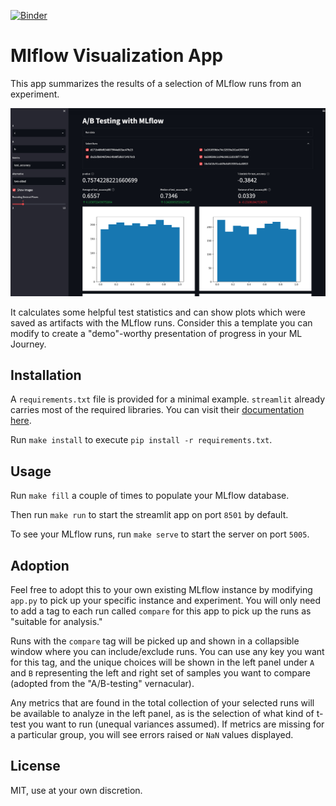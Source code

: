 [![Binder](https://mybinder.org/badge_logo.svg)](https://mybinder.org/v2/gh/ml-starter-packs/mlflow-viz/main?urlpath=app/)

# Mlflow Visualization App

This app summarizes the results of a selection of MLflow runs from an experiment.

![screenshot](demo/ss.jpg)

It calculates some helpful test statistics and can show plots which were saved as artifacts with the MLflow runs.
Consider this a template you can modify to create a "demo"-worthy presentation of progress in your ML Journey.

## Installation
A `requirements.txt` file is provided for a minimal example.
`streamlit` already carries most of the required libraries.
You can visit their [documentation here](https://docs.streamlit.io/library/api-reference).

Run `make install` to execute `pip install -r requirements.txt`.

## Usage

Run `make fill` a couple of times to populate your MLflow database.

Then run `make run` to start the streamlit app on port `8501` by default.

To see your MLflow runs, run `make serve` to start the server on port `5005`.

## Adoption

Feel free to adopt this to your own existing MLflow instance by modifying `app.py` to pick up your specific instance and experiment.
You will only need to add a tag to each run called `compare` for this app to pick up the runs as "suitable for analysis."

Runs with the `compare` tag will be picked up and shown in a collapsible window where you can include/exclude runs.
You can use any key you want for this tag, and the unique choices will be shown in the left panel under `A` and `B` representing the left and right set of samples you want to compare (adopted from the "A/B-testing" vernacular).

Any metrics that are found in the total collection of your selected runs will be available to analyze in the left panel, as is the selection of what kind of t-test you want to run (unequal variances assumed).
If metrics are missing for a particular group, you will see errors raised or `NaN` values displayed.

## License

MIT, use at your own discretion.
